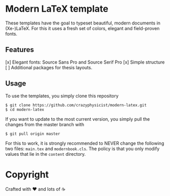 # Modern LaTeX template

These templates have the goal to typeset beautiful, modern documents in (Xe-)LaTeX.
For this it uses a fresh set of colors, elegant and field-proven fonts.

## Features

[x] Elegant fonts: Source Sans Pro and Source Serif Pro
[x] Simple structure
[ ] Additional packages for thesis layouts.

## Usage

To use the templates, you simply clone this repository
```
$ git clone https://github.com/crazyphysicist/modern-latex.git
$ cd modern-latex
```
If you want to update to the most current version, you simply pull the changes
from the master branch with
```
$ git pull origin master
```
For this to work, it is strongly recommended to NEVER change the following two files:
`main.tex` and `modernbook.cls`. The policy is that you only modify values
that lie in the `content` directory.

# Copyright

Crafted  with :heart: and lots of :coffee:
